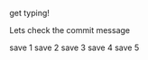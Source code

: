 get typing!

Lets check the commit message

save 1
save 2
save 3
save 4
save 5
<!--stackedit_data:
eyJoaXN0b3J5IjpbMTY4MDM4NTIyMywtNTc2NTI1Nzg0LDE0OT
AyOTY3NDcsLTEzOTg3Mzk2MzIsNTY1NjY1Mjk3LDIwOTEwNDQ4
NjddfQ==
-->